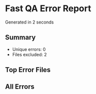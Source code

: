 # Fast QA Error Report
Generated in 2 seconds

## Summary
- Unique errors:        0
- Files excluded:        2

## Top Error Files

## All Errors
```
```
